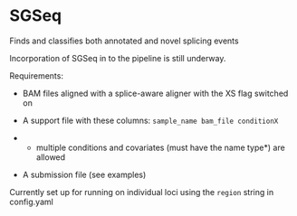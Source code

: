 # SGSeq

Finds and classifies both annotated and novel splicing events

Incorporation of SGSeq in to the pipeline is still underway.


Requirements:

* BAM files aligned with a splice-aware aligner with the XS flag switched on

* A support file with these columns:
	``` sample_name bam_file conditionX ```

* * multiple conditions and covariates (must have the name type*) are allowed

* A submission file (see examples)


Currently set up for running on individual loci using the `region` string in config.yaml

